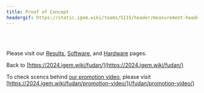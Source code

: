 ```yaml
---
title: Proof of Concept
headergif: https://static.igem.wiki/teams/5115/header/measurement-header.gif
---
```


<br><br>

Please visit our [Results](/fudan/results/), [Software](/fudan/software), and [Hardware](/fudan/hardware) pages.

Back to [https://2024.igem.wiki/fudan/](https://2024.igem.wiki/fudan/)

To check scencs behind [our promotion video](https://video.igem.org/w/d1795b71-2707-4eeb-92ce-5b88145ef1a3), please visit [https://2024.igem.wiki/fudan/promotion-video/](/fudan/promotion-video/)